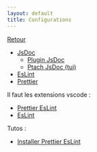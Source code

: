 ```yaml
---
layout: default
title: Configurations
---
```

[Retour](https://messagerie-melanie2.github.io/Bnum/Documentation/)   
    
- [JsDoc](https://messagerie-melanie2.github.io/Bnum/Documentation/jsdoc_config)
    - [Plugin JsDoc](https://gist.github.com/Rotomeca/296f86056a2327ac2066bf467e5e72b9)
    - [Ptach JsDoc (tui)](https://messagerie-melanie2.github.io/Bnum/Documentation/configuration_modules)
- [EsLint](https://messagerie-melanie2.github.io/Bnum/Documentation/eslint)
- [Prettier](https://messagerie-melanie2.github.io/Bnum/Documentation/prettier)

Il faut les extensions vscode : 
- [Prettier EsLint](https://marketplace.visualstudio.com/items?itemName=rvest.vs-code-prettier-eslint)
- [EsLint](https://marketplace.visualstudio.com/items?itemName=dbaeumer.vscode-eslint)
       
Tutos : 
 - [Installer Prettier EsLint](https://messagerie-melanie2.github.io/Bnum/Documentation/install_eslint_prettier)